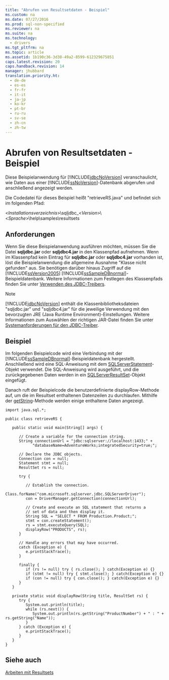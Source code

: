 ```yaml
---
title: "Abrufen von Resultsetdaten - Beispiel"
ms.custom: na
ms.date: 07/27/2016
ms.prod: sql-non-specified
ms.reviewer: na
ms.suite: na
ms.technology: 
  - drivers
ms.tgt_pltfrm: na
ms.topic: article
ms.assetid: 1b190c36-3d38-49a2-8599-612329675851
caps.latest.revision: 20
caps.handback.revision: 14
manager: jhubbard
translation.priority.ht: 
  - de-de
  - es-es
  - fr-fr
  - it-it
  - ja-jp
  - ko-kr
  - pt-br
  - ru-ru
  - sv-se
  - zh-cn
  - zh-tw
---
```

# Abrufen von Resultsetdaten - Beispiel
  Diese Beispielanwendung für [!INCLUDE[jdbcNoVersion](../content/includes/jdbcNoVersion_md.md)] veranschaulicht, wie Daten aus einer [!INCLUDE[ssNoVersion](../content/includes/ssNoVersion_md.md)]\-Datenbank abgerufen und anschließend angezeigt werden.  
  
 Die Codedatei für dieses Beispiel heißt "retrieveRS.java" und befindet sich im folgenden Pfad:  
  
 \<*Installationsverzeichnis*\>\\sqljdbc\_\<*Version*\>\\\<*Sprache*\>\\help\\samples\\resultsets  
  
## Anforderungen  
 Wenn Sie diese Beispielanwendung ausführen möchten, müssen Sie die Datei **sqljdbc.jar** oder **sqljdbc4.jar** in den Klassenpfad aufnehmen. Wenn im Klassenpfad kein Eintrag für **sqljdbc.jar** oder **sqljdbc4.jar** vorhanden ist, löst die Beispielanwendung die allgemeine Ausnahme "Klasse nicht gefunden" aus. Sie benötigen darüber hinaus Zugriff auf die [!INCLUDE[ssVersion2005](../content/includes/ssVersion2005_md.md)] [!INCLUDE[ssSampleDBnormal](../content/includes/ssSampleDBnormal_md.md)]\-Beispieldatenbank. Weitere Informationen zum Festlegen des Klassenpfads finden Sie unter [Verwenden des JDBC-Treibers](../content/Using-the-JDBC-Driver.md).  
  
> [!NOTE]  
>  [!INCLUDE[jdbcNoVersion](../content/includes/jdbcNoVersion_md.md)] enthält die Klassenbibliotheksdateien "sqljdbc.jar" und "sqljdbc4.jar" für die jeweilige Verwendung mit den bevorzugten JRE \(Java Runtime Environment\)\-Einstellungen. Weitere Informationen zum Auswählen der richtigen JAR\-Datei finden Sie unter [Systemanforderungen für den JDBC-Treiber](../content/System-Requirements-for-the-JDBC-Driver.md).  
  
## Beispiel  
 Im folgenden Beispielcode wird eine Verbindung mit der [!INCLUDE[ssSampleDBnormal](../content/includes/ssSampleDBnormal_md.md)]\-Beispieldatenbank hergestellt. Anschließend wird eine SQL\-Anweisung mit dem [SQLServerStatement](../content/SQLServerStatement-Class.md)\-Objekt verwendet. Die SQL\-Anweisung wird ausgeführt, und die zurückgegebenen Daten werden in ein [SQLServerResultSet](../content/SQLServerResultSet-Class.md)\-Objekt eingefügt.  
  
 Danach ruft der Beispielcode die benutzerdefinierte displayRow\-Methode auf, um die im Resultset enthaltenen Datenzeilen zu durchlaufen. Mithilfe der [getString](../content/getString-Method--SQLServerResultSet-.md)\-Methode werden einige enthaltene Daten angezeigt.  
  
```  
import java.sql.*;  
  
public class retrieveRS {  
  
   public static void main(String[] args) {  
  
      // Create a variable for the connection string.  
      String connectionUrl = "jdbc:sqlserver://localhost:1433;" +  
            "databaseName=AdventureWorks;integratedSecurity=true;";  
  
      // Declare the JDBC objects.  
      Connection con = null;  
      Statement stmt = null;  
      ResultSet rs = null;  
  
      try {  
  
         // Establish the connection.  
         Class.forName("com.microsoft.sqlserver.jdbc.SQLServerDriver");  
         con = DriverManager.getConnection(connectionUrl);  
  
         // Create and execute an SQL statement that returns a  
         // set of data and then display it.  
         String SQL = "SELECT * FROM Production.Product;";  
         stmt = con.createStatement();  
         rs = stmt.executeQuery(SQL);  
         displayRow("PRODUCTS", rs);  
      }  
  
      // Handle any errors that may have occurred.  
      catch (Exception e) {  
         e.printStackTrace();  
      }  
  
      finally {  
         if (rs != null) try { rs.close(); } catch(Exception e) {}  
         if (stmt != null) try { stmt.close(); } catch(Exception e) {}  
         if (con != null) try { con.close(); } catch(Exception e) {}  
      }  
   }  
  
   private static void displayRow(String title, ResultSet rs) {  
      try {  
         System.out.println(title);  
         while (rs.next()) {  
            System.out.println(rs.getString("ProductNumber") + " : " + rs.getString("Name"));  
         }  
      } catch (Exception e) {  
         e.printStackTrace();  
      }  
   }  
}  
```  
  
## Siehe auch  
 [Arbeiten mit Resultsets](../content/Working-with-Result-Sets.md)  
  
  